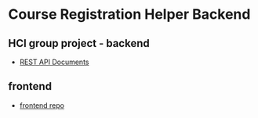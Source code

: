 # Course Registration Helper Backend
HCI group project - backend
---
- [REST API Documents](https://hci.pchan.cn/docs)
## frontend
- [frontend repo](https://github.com/9Kami/CourseRegistrationAssistant)
